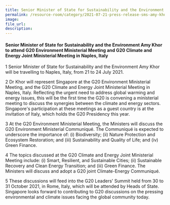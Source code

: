 ```yaml
---  
title: Senior Minister of State for Sustainability and the Environment Amy Khor to attend G20 Environment Ministerial Meeting and G20 Climate and Energy Joint Ministerial Meeting in Naples, Italy  
permalink: /resource-room/category/2021-07-21-press-release-sms-amy-khor-to-attend-g20-environment-ministerial-meeting-and-g20-climate-and-energy-joint-ministerial-meeting/  
image:  
file_url:  
description:  
---  
```


#### Senior Minister of State for Sustainability and the Environment Amy Khor to attend G20 Environment Ministerial Meeting and G20 Climate and Energy Joint Ministerial Meeting in Naples, Italy

1 Senior Minister of State for Sustainability and the Environment Amy Khor will be travelling to Naples, Italy, from 21 to 24 July 2021.

2 Dr Khor will represent Singapore at the G20 Environment Ministerial Meeting, and the G20 Climate and Energy Joint Ministerial Meeting in Naples, Italy. Reflecting the urgent need to address global warming and energy issues, this will be the first time the G20 is convening a ministerial meeting to discuss the synergies between the climate and energy sectors. Singapore&#39;s participation at these meetings as a guest country is at the invitation of Italy, which holds the G20 Presidency this year.

3 At the G20 Environment Ministerial Meeting, the Ministers will discuss the G20 Environment Ministerial Communiqué. The Communiqué is expected to underscore the importance of: (i) Biodiversity; (ii) Nature Protection and Ecosystem Restoration; and (iii) Sustainability and Quality of Life; and (iv) Green Finance.

4 The topics discussed at the G20 Climate and Energy Joint Ministerial Meeting include: (i) Smart, Resilient, and Sustainable Cities; (ii) Sustainable Recovery and Clean Energy Transition; and (iii) Green Finance. The Ministers will discuss and adopt a G20 joint Climate-Energy Communiqué.

5 These discussions will feed into the G20 Leaders&#39; Summit held from 30 to 31 October 2021, in Rome, Italy, which will be attended by Heads of State. Singapore looks forward to contributing to G20 discussions on the pressing environmental and climate issues facing the global community today.
